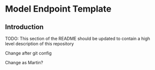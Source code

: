 # Model Endpoint Template

## Introduction 
TODO: This section of the README should be updated to contain a high level description of this repository


Change after git config

Change as Martin?